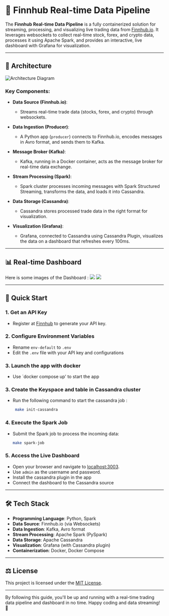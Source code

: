 # 🚀 Finnhub Real-time Data Pipeline

The **Finnhub Real-time Data Pipeline** is a fully containerized solution for streaming, processing, and visualizing live trading data from [Finnhub.io](https://finnhub.io). It leverages websockets to collect real-time stock, forex, and crypto data, processes it using Apache Spark, and provides an interactive, live dashboard with Grafana for visualization.

---

## 📐 Architecture

![Architecture Diagram](images/arch_diagram.png)

### Key Components:
- **Data Source (Finnhub.io)**: 
  - Streams real-time trade data (stocks, forex, and crypto) through websockets.

- **Data Ingestion (Producer)**: 
  - A Python app (`producer`) connects to Finnhub.io, encodes messages in Avro format, and sends them to Kafka.

- **Message Broker (Kafka)**: 
  - Kafka, running in a Docker container, acts as the message broker for real-time data exchange.

- **Stream Processing (Spark)**: 
  - Spark cluster processes incoming messages with Spark Structured Streaming, transforms the data, and loads it into Cassandra.

- **Data Storage (Cassandra)**: 
  - Cassandra stores processed trade data in the right format for visualization.

- **Visualization (Grafana)**: 
  - Grafana, connected to Cassandra using Cassandra Plugin, visualizes the data on a dashboard that refreshes every 100ms.

---

## 📊 Real-time Dashboard 

Here is some images of the Dashboard :
![](images/grafana_usd_to_gold.png)
![](images/grafana_usd_to_gold.png)

---

## 🚀 Quick Start

### 1. Get an API Key
- Register at [Finnhub](https://finnhub.io) to generate your API key.

### 2. Configure Environment Variables
- Rename `env-default` to `.env`
- Edit the `.env` file with your API key and configurations

### 3. Launch the app with docker
- Use `docker compose up' to start the app

### 3. Create the Keyspace and table in Cassandra cluster
- Run the following command to start the cassandra job :

   ```bash
    make init-cassandra
    ```

### 4. Execute the Spark Job
- Submit the Spark job to process the incoming data:

    ```bash
    make spark-job
    ```

### 5. Access the Live Dashboard
- Open your browser and navigate to [localhost:3003](http://localhost:3001).
- Use `admin` as the username and password.
- Install the cassandra plugin in the app
- Connect the dashboard to the Cassandra source 


---

## 🛠 Tech Stack

- **Programming Language**: Python, Spark
- **Data Source**: Finnhub.io (via Websockets)
- **Data Ingestion**: Kafka, Avro format
- **Stream Processing**: Apache Spark (PySpark)
- **Data Storage**: Apache Cassandra
- **Visualization**: Grafana (with Cassandra plugin)
- **Containerization**: Docker, Docker Compose

---

## ⚖️ License

This project is licensed under the [MIT License](LICENSE).

---

By following this guide, you'll be up and running with a real-time trading data pipeline and dashboard in no time. Happy coding and data streaming! 🌟
